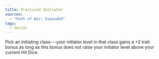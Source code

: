 ```yaml
---
title: Practiced Initiator
sources:
  - "Path of War: Expanded"
tags:
  - Social
---
```


Pick an initiating class---your initiator level in that class gains a +2 trait bonus as long as this bonus does not raise your initiator level above your current Hit Dice.
